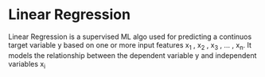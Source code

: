 # Linear Regression

Linear Regression is a supervised ML algo used for predicting a continuos target variable y based on one or more input features x<sub>1</sub> , x<sub>2</sub> , x<sub>3</sub> , ... , x<sub>n</sub>.
It models the relationship between the dependent variable y and independent variables x<sub>i</sub>
